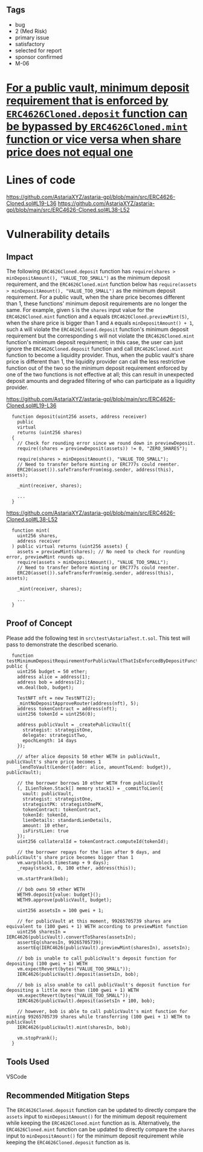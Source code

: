 ## Tags

- bug
- 2 (Med Risk)
- primary issue
- satisfactory
- selected for report
- sponsor confirmed
- M-06

# [For a public vault, minimum deposit requirement that is enforced by `ERC4626Cloned.deposit` function can be bypassed by `ERC4626Cloned.mint` function or vice versa when share price does not equal one](https://github.com/code-423n4/2023-01-astaria-findings/issues/486) 

# Lines of code

https://github.com/AstariaXYZ/astaria-gpl/blob/main/src/ERC4626-Cloned.sol#L19-L36
https://github.com/AstariaXYZ/astaria-gpl/blob/main/src/ERC4626-Cloned.sol#L38-L52


# Vulnerability details

## Impact
The following `ERC4626Cloned.deposit` function has `require(shares > minDepositAmount(), "VALUE_TOO_SMALL")` as the minimum deposit requirement, and the `ERC4626Cloned.mint` function below has `require(assets > minDepositAmount(), "VALUE_TOO_SMALL")` as the minimum deposit requirement. For a public vault, when the share price becomes different than 1, these functions' minimum deposit requirements are no longer the same. For example, given `S` is the `shares` input value for the `ERC4626Cloned.mint` function and `A` equals `ERC4626Cloned.previewMint(S)`, when the share price is bigger than 1 and `A` equals `minDepositAmount() + 1`, such `A` will violate the `ERC4626Cloned.deposit` function's minimum deposit requirement but the corresponding `S` will not violate the `ERC4626Cloned.mint` function's minimum deposit requirement; in this case, the user can just ignore the `ERC4626Cloned.deposit` function and call `ERC4626Cloned.mint` function to become a liquidity provider. Thus, when the public vault's share price is different than 1, the liquidity provider can call the less restrictive function out of the two so the minimum deposit requirement enforced by one of the two functions is not effective at all; this can result in unexpected deposit amounts and degraded filtering of who can participate as a liquidity provider.

https://github.com/AstariaXYZ/astaria-gpl/blob/main/src/ERC4626-Cloned.sol#L19-L36
```solidity
  function deposit(uint256 assets, address receiver)
    public
    virtual
    returns (uint256 shares)
  {
    // Check for rounding error since we round down in previewDeposit.
    require((shares = previewDeposit(assets)) != 0, "ZERO_SHARES");

    require(shares > minDepositAmount(), "VALUE_TOO_SMALL");
    // Need to transfer before minting or ERC777s could reenter.
    ERC20(asset()).safeTransferFrom(msg.sender, address(this), assets);

    _mint(receiver, shares);

    ...
  }
```

https://github.com/AstariaXYZ/astaria-gpl/blob/main/src/ERC4626-Cloned.sol#L38-L52
```solidity
  function mint(
    uint256 shares,
    address receiver
  ) public virtual returns (uint256 assets) {
    assets = previewMint(shares); // No need to check for rounding error, previewMint rounds up.
    require(assets > minDepositAmount(), "VALUE_TOO_SMALL");
    // Need to transfer before minting or ERC777s could reenter.
    ERC20(asset()).safeTransferFrom(msg.sender, address(this), assets);

    _mint(receiver, shares);

    ...
  }
```

## Proof of Concept
Please add the following test in `src\test\AstariaTest.t.sol`. This test will pass to demonstrate the described scenario.

```solidity
  function testMinimumDepositRequirementForPublicVaultThatIsEnforcedByDepositFunctionCanBeBypassedByMintFunctionOfERC4626ClonedContractWhenSharePriceIsNotOne() public {
    uint256 budget = 50 ether;
    address alice = address(1);
    address bob = address(2);
    vm.deal(bob, budget);

    TestNFT nft = new TestNFT(2);
    _mintNoDepositApproveRouter(address(nft), 5);
    address tokenContract = address(nft);
    uint256 tokenId = uint256(0);

    address publicVault = _createPublicVault({
      strategist: strategistOne,
      delegate: strategistTwo,
      epochLength: 14 days
    });

    // after alice deposits 50 ether WETH in publicVault, publicVault's share price becomes 1
    _lendToVault(Lender({addr: alice, amountToLend: budget}), publicVault);

    // the borrower borrows 10 ether WETH from publicVault
    (, ILienToken.Stack[] memory stack1) = _commitToLien({
      vault: publicVault,
      strategist: strategistOne,
      strategistPK: strategistOnePK,
      tokenContract: tokenContract,
      tokenId: tokenId,
      lienDetails: standardLienDetails,
      amount: 10 ether,
      isFirstLien: true
    });
    uint256 collateralId = tokenContract.computeId(tokenId);

    // the borrower repays for the lien after 9 days, and publicVault's share price becomes bigger than 1
    vm.warp(block.timestamp + 9 days);
    _repay(stack1, 0, 100 ether, address(this));

    vm.startPrank(bob);

    // bob owns 50 ether WETH
    WETH9.deposit{value: budget}();
    WETH9.approve(publicVault, budget);

    uint256 assetsIn = 100 gwei + 1;

    // for publicVault at this moment, 99265705739 shares are equivalent to (100 gwei + 1) WETH according to previewMint function
    uint256 sharesIn = IERC4626(publicVault).convertToShares(assetsIn);
    assertEq(sharesIn, 99265705739);
    assertEq(IERC4626(publicVault).previewMint(sharesIn), assetsIn);
    
    // bob is unable to call publicVault's deposit function for depositing (100 gwei + 1) WETH
    vm.expectRevert(bytes("VALUE_TOO_SMALL"));
    IERC4626(publicVault).deposit(assetsIn, bob);

    // bob is also unable to call publicVault's deposit function for depositing a little more than (100 gwei + 1) WETH
    vm.expectRevert(bytes("VALUE_TOO_SMALL"));
    IERC4626(publicVault).deposit(assetsIn + 100, bob);

    // however, bob is able to call publicVault's mint function for minting 99265705739 shares while transferring (100 gwei + 1) WETH to publicVault
    IERC4626(publicVault).mint(sharesIn, bob);

    vm.stopPrank();
  }
```

## Tools Used
VSCode

## Recommended Mitigation Steps
The `ERC4626Cloned.deposit` function can be updated to directly compare the `assets` input to `minDepositAmount()` for the minimum deposit requirement while keeping the `ERC4626Cloned.mint` function as is. Alternatively, the `ERC4626Cloned.mint` function can be updated to directly compare the `shares` input to `minDepositAmount()` for the minimum deposit requirement while keeping the `ERC4626Cloned.deposit` function as is.
